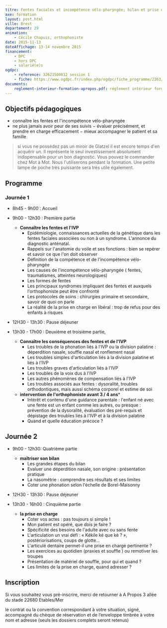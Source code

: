 ```yaml
---
titre: Fentes faciales et incompétence vélo-pharyngée; bilan et prise en charge du nourrisson à l’adulte
axe: formation
layout: post.html
ville: Brest
departement: 29
animation:
    - Cécile Chapuis, orthophoniste
date: 2015-11-13
dateAffichage: 13-14 novembre 2015
financement:
    - DPC
    - hors DPC
    - salarié(e)s
ogdpc:
    - reference: 32621500012 session 1
    - fiche: https://www.ogdpc.fr/index.php/ogdpc/fiche_programme/2263/77561
documents:
    reglement-interieur-formation-apropos.pdf: réglement intérieur formation "a propos"
---
```

## Objectifs pédagogiques

- connaître les fentes et l'incompétence vélo-pharyngée
- ne plus jamais avoir peur de ses suivis
− évaluer précisément, et prendre en charge efficacement
− mieux accompagner le patient et sa famille

> si vous ne possédez pas un miroir de Glatzel il est encore temps d'en acquérir un. Il représente le seul investissement absolument indispensable pour un bon diagnostic. Vous pouvez
> le commander chez Mot à Mot. Nous l'utiliserons pendant la formation. 
> Une petite lampe de poche très puissante sera très utile également.

## Programme

### Journée 1

- 8h45 - 9h00 : Accueil
- 9h00 - 12h30 : Première partie 
    - **Connaître les fentes et l'IVP**
        - Epidémiologie, connaissances actuelles de la génétique dans les fentes faciales associées
        ou non à un syndrome. L'annonce du diagnostic anténatal.
        - Rappels sur l'anatomie du voile et ses fonctions : bien se repérer et savoir ce que l'on doit
        observer
        - Définition de la compétence et de l'incompétence vélo-pharyngée
        - Les causes de l'incompétence vélo-pharyngée ( fentes, traumatismes, atteintes
        neurologiques)
        - Les formes de fentes 
        - Les principaux syndromes impliquant des fentes et auxquels l'orthophoniste peut être
        confronté
        - Les protocoles de soins : chirurgies primaire et secondaire, savoir de quoi on parle
        - La réalité de la prise en charge en libéral : trop de refus pour des enfants à risques

- 12H30 - 13h30 : Pause déjeuner 

- 13h30 - 17h00 : Deuxième et troisième partie, 
    - **Connaître les conséquences des fentes et de l'IVP**
        - Les troubles de la phonation liés à l'IVP ou la division palatine : déperdition nasale, souffle
        nasal et ronflement nasal
        - Les troubles simples d'articulation liés à la division palatine et liés à l'IVP
        - Les troubles graves d'articulation liés à l'IVP
        - Les troubles de la voix dus à l'IVP
        - Les autres phénomènes de compensation liés à l'IVP
        - Les troubles associés aux fentes : dysoralité, troubles orthodontiques, mais aussi schéma
        corporel et estime de soi
    - **intervention de l'orthophoniste avant 3 / 4 ans***
        - Intérêt  et contenu d'une guidance parentale : l'enfant né avec une fente est un
        enfant comme les autres, ou presque : prévention de la dysoralité, évaluation des pré-requis et dépistage des troubles liés à l'IVP et à la division palatine
        - Quand et quelle éducation précoce ?

## Journée 2

- 9h00 - 12h30: Quatrième partie
    - **maîtriser son bilan**
        - Les grandes étapes du bilan
        - Evaluer une déperdition nasale, son origine : présentation pratique
        - La nasométrie : comprendre ses résultats et ses limites
        - Coter une phonation selon l'échelle de Borel-Maisonny

- 12H30 - 13h30 : Pause déjeuner 

- 13h30 - 16h00 : Cinquième partie
    - **la prise en charge**
        - Coter vos actes : pas toujours si simple !
        - Mon patient est opéré, que dois je faire ?
        - Spécificité des besoins de l'adulte avec ou sans fente 
        - L'articulation un vrai défi : «  Kékile ké que kè ? », postériorisations, coups de glotte... 
        - L'articulé dentaire permet-il une prise en charge pertinente ?
        - Les exercices au quotidien (praxies et souffle ) ou remotiver les troupes
        - Présentation de matériel de souffle, pour qui et quand ?
        - Les limites de la prise en charge, quand adresser ? 

## Inscription 
<!--
Formation accessible au format DPC :
Inscription sur le site [ogdpc](http://www.ogdpc.fr/)
N° de référence du programme : 32621500012 session 1
[](https://www.ogdpc.fr/index.php/ogdpc/fiche_programme/2263/77561)
Accessible également hors DPC et aux salarié(e)s
-->
Si vous souhaitez vous pré-inscrire, merci de retourner à 
A Propos 
3 allée du stade 
22680 Etables/Mer 

le contrat ou la convention correspondant à votre situation, signé, accompagné du chèque de réservation et de l’enveloppe timbrée à votre nom et adresse (seuls les dossiers complets seront retenus)

<!--
[Règlement intérieur A Propos](http://www.a-propos-d-orthophonie.fr/IMG/pdf/reglement_interieur_formations_ap.pdf)

[Contrat de formation DPC](http://www.a-propos-d-orthophonie.fr/IMG/pdf/contrat_de_formation_dpc_-signed.pdf)

[Contrat de formation hors DPC](http://www.a-propos-d-orthophonie.fr/IMG/pdf/contrat_de_formation__hors_dpc-signed.pdf)

[Convention de formation salarié(e)s](http://www.a-propos-d-orthophonie.fr/IMG/pdf/convention_de_formation__salarie_s__-signed.pdf)

[Programme de la formation](http://www.a-propos-d-orthophonie.fr/IMG/pdf/programme_dpc.pdf)
-->
